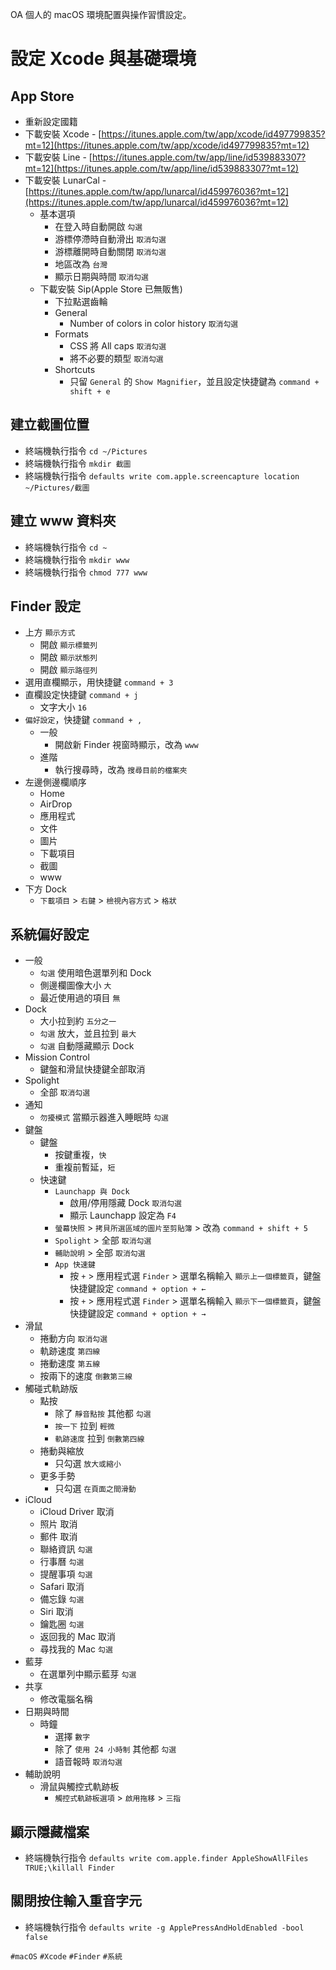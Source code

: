 OA 個人的 macOS 環境配置與操作習慣設定。

# 設定 Xcode 與基礎環境

## App Store
* 重新設定國籍  
* 下載安裝 Xcode - [https://itunes.apple.com/tw/app/xcode/id497799835?mt=12](https://itunes.apple.com/tw/app/xcode/id497799835?mt=12)
* 下載安裝 Line - [https://itunes.apple.com/tw/app/line/id539883307?mt=12](https://itunes.apple.com/tw/app/line/id539883307?mt=12)
* 下載安裝 LunarCal - [https://itunes.apple.com/tw/app/lunarcal/id459976036?mt=12](https://itunes.apple.com/tw/app/lunarcal/id459976036?mt=12)
	* 基本選項
		* 在登入時自動開啟 `勾選` 
		* 游標停滯時自動滑出 `取消勾選` 
		* 游標離開時自動關閉 `取消勾選` 
		* 地區改為 `台灣`
		* 顯示日期與時間 `取消勾選`
	* 下載安裝 Sip(Apple Store 已無販售)
		* 下拉點選齒輪
		* General
			* Number of colors in color history `取消勾選`
		* Formats
			* CSS 將 All caps `取消勾選`
			* 將不必要的類型 `取消勾選`
		* Shortcuts
			* 只留 `General` 的 `Show Magnifier`，並且設定快捷鍵為 `command + shift + e`

## 建立截圖位置
* 終端機執行指令 `cd ~/Pictures`
* 終端機執行指令 `mkdir 截圖`
* 終端機執行指令 `defaults write com.apple.screencapture location ~/Pictures/截圖`

## 建立 www 資料夾  
* 終端機執行指令 `cd ~`
* 終端機執行指令 `mkdir www`
* 終端機執行指令 `chmod 777 www`

## Finder 設定
* 上方 `顯示方式`
	* 開啟 `顯示標籤列`
	* 開啟 `顯示狀態列`
	* 開啟 `顯示路徑列`
* 選用直欄顯示，用快捷鍵 `command + 3`
* 直欄設定快捷鍵 `command + j`
	* 文字大小 `16`  
* `偏好設定`，快捷鍵 `command + ,`
	* 一般
		* 開啟新 Finder 視窗時顯示，改為 `www`
	* 進階
		* 執行搜尋時，改為 `搜尋目前的檔案夾`
* 左邊側邊欄順序
	* Home
	* AirDrop
	* 應用程式
	* 文件
	* 圖片
	* 下載項目
	* 截圖
	* www
* 下方 Dock
	* `下載項目` > `右鍵` > `檢視內容方式` > `格狀`


## 系統偏好設定
* 一般
	* `勾選` 使用暗色選單列和 Dock
	* 側邊欄圖像大小 `大`
	* 最近使用過的項目 `無`
* Dock
	* 大小拉到約 `五分之一`
	* `勾選` 放大，並且拉到 `最大`
	* `勾選` 自動隱藏顯示 Dock
* Mission Control
	* 鍵盤和滑鼠快捷鍵全部取消
* Spolight
	* 全部 `取消勾選`
* 通知
	* `勿擾模式` 當顯示器進入睡眠時 `勾選`
* 鍵盤
	* 鍵盤
		* 按鍵重複，`快`
		* 重複前暫延，`短`
	* 快速鍵
		* `Launchapp 與 Dock`
			* 啟用/停用隱藏 Dock `取消勾選`
			* 顯示 Launchapp 設定為 `F4`
		* `螢幕快照` > `拷貝所選區域的圖片至剪貼簿` > 改為 `command + shift + 5`
		* `Spolight` > 全部 `取消勾選`
		* `輔助說明` > 全部 `取消勾選`
		* `App 快速鍵`
			* 按 `+` > 應用程式選 `Finder` > 選單名稱輸入 `顯示上一個標籤頁`，鍵盤快捷鍵設定 `command + option + ←`
			* 按 `+` > 應用程式選 `Finder` > 選單名稱輸入 `顯示下一個標籤頁`，鍵盤快捷鍵設定 `command + option + →`
* 滑鼠
	* 捲動方向 `取消勾選`
	* 軌跡速度 `第四線`
	* 捲動速度 `第五線`
	* 按兩下的速度 `倒數第三線`
* 觸碰式軌跡版
	* 點按
		* 除了 `靜音點按` 其他都 `勾選`
		* `按一下` 拉到 `輕微`
		* `軌跡速度` 拉到 `倒數第四線`
	* 捲動與縮放
		* 只勾選 `放大或縮小`
	* 更多手勢
		* 只勾選 `在頁面之間滑動`
* iCloud
	* iCloud Driver 取消
	* 照片 取消
	* 郵件 取消
	* 聯絡資訊 `勾選`
	* 行事曆 `勾選`
	* 提醒事項 `勾選`
	* Safari 取消
	* 備忘錄 `勾選`
	* Siri 取消
	* 鑰匙圈 `勾選`
	* 返回我的 Mac 取消
	* 尋找我的 Mac `勾選`
* 藍芽
	* 在選單列中顯示藍芽 `勾選`
* 共享
	* 修改電腦名稱
* 日期與時間
	* 時鐘
		* 選擇 `數字`
		* 除了 `使用 24 小時制` 其他都 `勾選`
		* 語音報時 `取消勾選`
* 輔助說明
	* 滑鼠與觸控式軌跡板
		* `觸控式軌跡板選項` > `啟用拖移` > `三指`

## 顯示隱藏檔案
* 終端機執行指令 `defaults write com.apple.finder AppleShowAllFiles TRUE;\killall Finder`

## 關閉按住輸入重音字元
* 終端機執行指令 `defaults write -g ApplePressAndHoldEnabled -bool false`


`#macOS` `#Xcode` `#Finder` `#系統`

